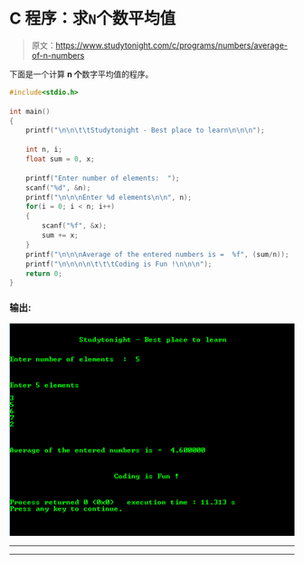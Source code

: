 # C 程序：求`N`个数平均值

> 原文：<https://www.studytonight.com/c/programs/numbers/average-of-n-numbers>

下面是一个计算 **n 个**数字平均值的程序。

```cpp
#include<stdio.h>

int main()
{
    printf("\n\n\t\tStudytonight - Best place to learn\n\n\n");

    int n, i;
    float sum = 0, x;

    printf("Enter number of elements:  ");
    scanf("%d", &n);
    printf("\n\n\nEnter %d elements\n\n", n);
    for(i = 0; i < n; i++)
    {
        scanf("%f", &x);
        sum += x;
    }
    printf("\n\n\nAverage of the entered numbers is =  %f", (sum/n));
    printf("\n\n\n\n\t\t\tCoding is Fun !\n\n\n");
    return 0;
}
```

### 输出:

![Program solution to find Average of N Numbers](img/86abe673cf0a3606445a0fe436554b03.png)

* * *

* * *